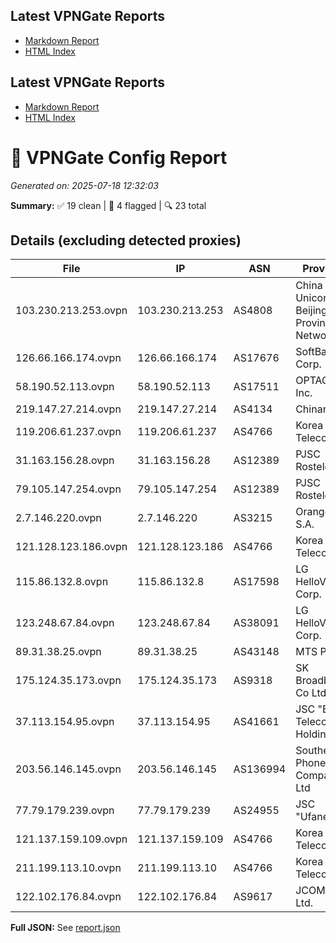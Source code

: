 ## Latest VPNGate Reports
- [Markdown Report](reports/IPs_No_Proxy_20250718_182230.md)
- [HTML Index](html/index_20250718_182230.html)

## Latest VPNGate Reports
- [Markdown Report](reports/IPs_No_Proxy_20250718_123332.md)
- [HTML Index](html/index_20250718_123332.html)

# 🚀 VPNGate Config Report
_Generated on: 2025-07-18 12:32:03_

**Summary:** ✅ 19 clean | 🚫 4 flagged | 🔍 23 total

## Details (excluding detected proxies)
| File | IP | ASN | Provider | Country | Type | Risk | Proxy |
|------|----|-----|----------|---------|------|------|-------|
| 103.230.213.253.ovpn | 103.230.213.253 | AS4808 | China Unicom Beijing Province Network | CN | Business | 0 | no |
| 126.66.166.174.ovpn | 126.66.166.174 | AS17676 | SoftBank Corp. | JP | Business | 0 | no |
| 58.190.52.113.ovpn | 58.190.52.113 | AS17511 | OPTAGE Inc. | JP | Business | 0 | no |
| 219.147.27.214.ovpn | 219.147.27.214 | AS4134 | Chinanet | CN | Business | 0 | no |
| 119.206.61.237.ovpn | 119.206.61.237 | AS4766 | Korea Telecom | KR | Business | 0 | no |
| 31.163.156.28.ovpn | 31.163.156.28 | AS12389 | PJSC Rostelecom | RU | Residential | 0 | no |
| 79.105.147.254.ovpn | 79.105.147.254 | AS12389 | PJSC Rostelecom | RU | Residential | 0 | no |
| 2.7.146.220.ovpn | 2.7.146.220 | AS3215 | Orange S.A. | FR | Residential | 0 | no |
| 121.128.123.186.ovpn | 121.128.123.186 | AS4766 | Korea Telecom | KR | Business | 0 | no |
| 115.86.132.8.ovpn | 115.86.132.8 | AS17598 | LG HelloVision Corp. | KR | Business | 0 | no |
| 123.248.67.84.ovpn | 123.248.67.84 | AS38091 | LG HelloVision Corp. | KR | Business | 0 | no |
| 89.31.38.25.ovpn | 89.31.38.25 | AS43148 | MTS PJSC | RU | Residential | 0 | no |
| 175.124.35.173.ovpn | 175.124.35.173 | AS9318 | SK Broadband Co Ltd | KR | Residential | 0 | no |
| 37.113.154.95.ovpn | 37.113.154.95 | AS41661 | JSC "ER-Telecom Holding" | RU | Residential | 0 | no |
| 203.56.146.145.ovpn | 203.56.146.145 | AS136994 | Southern Phone Company Ltd | AU | Business | 0 | no |
| 77.79.179.239.ovpn | 77.79.179.239 | AS24955 | JSC "Ufanet" | RU | Business | 0 | no |
| 121.137.159.109.ovpn | 121.137.159.109 | AS4766 | Korea Telecom | KR | Business | 0 | no |
| 211.199.113.10.ovpn | 211.199.113.10 | AS4766 | Korea Telecom | KR | Business | 0 | no |
| 122.102.176.84.ovpn | 122.102.176.84 | AS9617 | JCOM Co., Ltd. | JP | Business | 0 | no |

**Full JSON:** See [report.json](./report.json)
